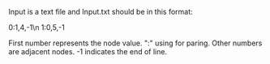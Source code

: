 Input is a text file and Input.txt should be in this format:

0:1,4,-1\n
1:0,5,-1

First number represents the node value. 
":" using for paring.
Other numbers are adjacent nodes.
-1 indicates the end of line.
